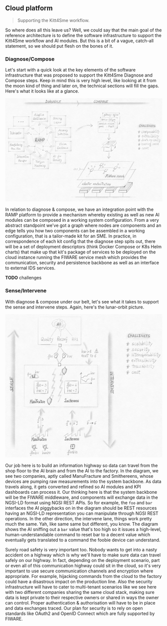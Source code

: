 Cloud platform
--------------
> Supporting the Kitt4Sme workflow.

So where does all this leave us? Well, we could say that the main
goal of the reference architecture is to define the software infrastructure
to support the Kitt4Sme workflow and AI modules. But this is a bit
of a vague, catch-all statement, so we should put flesh on the bones
of it.

### Diagnose/Compose
Let's start with a quick look at the key elements of the software
infrastructure that was proposed to support the Kitt4Sme Diagnose
and Compose steps. Keep in mind this is very high level, like looking
at it from the moon kind of thing and later on, the technical sections
will fill the gaps. Here's what it looks like at a glance.

![Infrastructure to support the diagnose & compose steps.][dia-comp-infra.dia]

In relation to diagnose & compose, we have an integration point with
the RAMP platform to provide a mechanism whereby existing as well as
new AI modules can be composed in a working system configuration.
From a very abstract standpoint we've got a graph where nodes are
components and an edge tells you how two components can be assembled
in a working configuration, that is a tailor-made kit for an SME. In
practice, in correspondence of each kit config that the diagnose step
spits out, there will be a set of deployment descriptors (think Docker
Compose or K8s Helm charts) that make up that kit's package of services
to be deployed on the cloud instance running the FIWARE service mesh
which provides the communication, security and persistence backbone
as well as an interface to external IDS services.

**TODO** challenges


### Sense/Intervene
With diagnose & compose under our belt, let's see what it takes
to support the sense and intervene steps. Again, here's the lunar-orbit
picture.

![Infrastructure to support the sense & intervene steps.][sen-int-infra.dia]

Our job here is to build an information highway so data can travel
from the shop floor to the AI brain and from the AI to the factory.
In the diagram, we see two companies, aptly called ManuFracture
and Smithereens, whose devices are pumping raw measurements into
the system backbone. As data travels along, it gets converted
and refined so AI modules and KPI dashboards can process it.
Our thinking here is that the system backbone will be the FIWARE
middleware, and components will exchange data in the NGSI-LD
format using NGSI REST APIs. So for example, the `foo` and `bar`
interfaces the AI piggybacks on in the diagram should be REST
resources having an NGSI-LD representation you can manipulate
through NGSI REST operations.
In the other direction, the intervene lane, things work pretty
much the same. Yah, like same same but different, you know. The
diagram shows the AI sniffing out a `bar` value that's too high
so it issues a high-level, human-understandable command to reset
bar to a decent value which eventually gets translated to a command
the foobie device can understand.

Surely road safety is very important too. Nobody wants to get
into a nasty accident on a highway which is why we'll have to
make sure data can travel safely on our highway. In fact, depending
on the deployment scenario, part or even all of this communication
highway could sit in the cloud, so it's very important to use secure
communication channels and encryption where appropriate. For example,
hijacking commands from the cloud to the factory could have a disastrous
impact on the production line. Also the security infrastructure will have
to cater to multi-tenant scenarios like we see here with two
different companies sharing the same cloud stack, making sure
data is kept private to their respective owners or shared in
ways the owner can control. Proper authentication & authorisation
will have to be in place and data exchanges traced. Our plan
for security is to rely on open standards like OAuth2 and OpenID
Connect which are fully supported by FIWARE.




[dia-comp-infra.dia]: ./diagnose-compose.png
[sen-int-infra.dia]: ./sense-intervene.png

